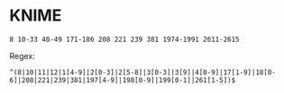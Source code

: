 # KNIME

```
8 10-33 40-49 171-186 208 221 239 381 1974-1991 2611-2615
```

Regex:

```
^(8|10|11|12|1[4-9]|2[0-3]|2[5-8]|3[0-3]|3[9]|4[0-9]|17[1-9]|18[0-6]|208|221|239|381|197[4-9]|198[0-9]|199[0-1]|261[1-5])$
```